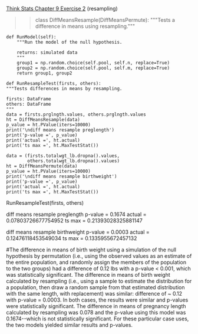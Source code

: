 [Think Stats Chapter 9 Exercise 2](http://greenteapress.com/thinkstats2/html/thinkstats2010.html#toc90) (resampling)

>> class DiffMeansResample(DiffMeansPermute):
    """Tests a difference in means using resampling."""
    
    def RunModel(self):
        """Run the model of the null hypothesis.

        returns: simulated data
        """
        group1 = np.random.choice(self.pool, self.n, replace=True)
        group2 = np.random.choice(self.pool, self.m, replace=True)
        return group1, group2
        
    def RunResampleTest(firsts, others):
    """Tests differences in means by resampling.

    firsts: DataFrame
    others: DataFrame
    """
    data = firsts.prglngth.values, others.prglngth.values
    ht = DiffMeansResample(data)
    p_value = ht.PValue(iters=10000)
    print('\ndiff means resample preglength')
    print('p-value =', p_value)
    print('actual =', ht.actual)
    print('ts max =', ht.MaxTestStat())

    data = (firsts.totalwgt_lb.dropna().values,
            others.totalwgt_lb.dropna().values)
    ht = DiffMeansPermute(data)
    p_value = ht.PValue(iters=10000)
    print('\ndiff means resample birthweight')
    print('p-value =', p_value)
    print('actual =', ht.actual)
    print('ts max =', ht.MaxTestStat())

RunResampleTest(firsts, others)

diff means resample preglength
p-value = 0.1674
actual = 0.07803726677754952
ts max = 0.21393028325881147

diff means resample birthweight
p-value = 0.0003
actual = 0.12476118453549034
ts max = 0.1335955672457132

#The difference in means of birth weight using a simulation of the null hypothesis by permutation (i.e., using the observed values as an estimate of the entire population, and randomly assign the members of the population to the two groups) had a difference of 0.12 lbs with a p-value < 0.001, which was statistically significant. The difference in means of birth weight calculated by resampling (i.e., using a sample to estimate the distribution for a population, then draw a random sample from that estimated distribution with the same length, with replacement) was similar: difference of ~ 0.12 with p-value = 0.0003. In both cases, the results were similar and p-values were statistically significant. The difference in means of pregnancy length calculated by resampling was 0.078 and the p-value using this model was 0.1674--which is not statistically significant. For these particular case uses, the two models yielded similar results and p-values. 
